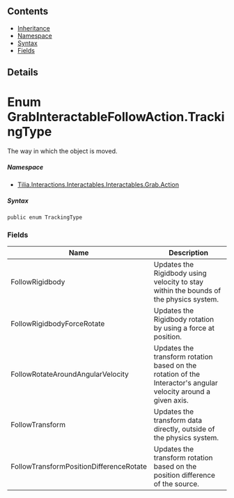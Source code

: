 ## Contents

* [Inheritance]
* [Namespace]
* [Syntax]
* [Fields]

## Details

# Enum GrabInteractableFollowAction.TrackingType

The way in which the object is moved.

##### Namespace

* [Tilia.Interactions.Interactables.Interactables.Grab.Action]

##### Syntax

```
public enum TrackingType
```

### Fields

| Name | Description |
| --- | --- |
| FollowRigidbody | Updates the Rigidbody using velocity to stay within the bounds of the physics system. |
| FollowRigidbodyForceRotate | Updates the Rigidbody rotation by using a force at position. |
| FollowRotateAroundAngularVelocity | Updates the transform rotation based on the rotation of the Interactor's angular velocity around a given axis. |
| FollowTransform | Updates the transform data directly, outside of the physics system. |
| FollowTransformPositionDifferenceRotate | Updates the transform rotation based on the position difference of the source. |

[Tilia.Interactions.Interactables.Interactables.Grab.Action]: README.md
[Inheritance]: #Inheritance
[Namespace]: #Namespace
[Syntax]: #Syntax
[Fields]: #Fields
